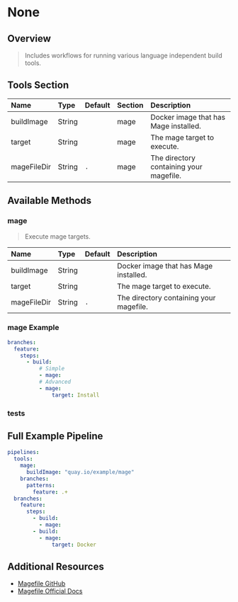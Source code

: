 # None

## Overview

> Includes workflows for running various language independent build tools.

## Tools Section

| Name        | Type   | Default   | Section   | Description                             |
|:------------|:-------|:----------|:----------|:----------------------------------------|
| buildImage  | String |           | mage      | Docker image that has Mage installed.   |
| target      | String |           | mage      | The mage target to execute.             |
| mageFileDir | String | `.`       | mage      | The directory containing your magefile. |

## Available Methods

### mage

> Execute mage targets.

| Name        | Type   | Default   | Description                             |
|:------------|:-------|:----------|:----------------------------------------|
| buildImage  | String |           | Docker image that has Mage installed.   |
| target      | String |           | The mage target to execute.             |
| mageFileDir | String | `.`       | The directory containing your magefile. |

### mage Example

```yaml
branches:
  feature:
    steps:
      - build:
          # Simple
          - mage:
          # Advanced
          - mage:
              target: Install
```

### tests

## Full Example Pipeline

```yaml
pipelines:
  tools:
    mage:
      buildImage: "quay.io/example/mage"
    branches:
      patterns:
        feature: .+
  branches:
    feature:
      steps:
        - build:
          - mage:
        - build:
          - mage:
              target: Docker
```

## Additional Resources

* [Magefile GitHub](https://github.com/magefile/mage)
* [Magefile Official Docs](https://magefile.org)